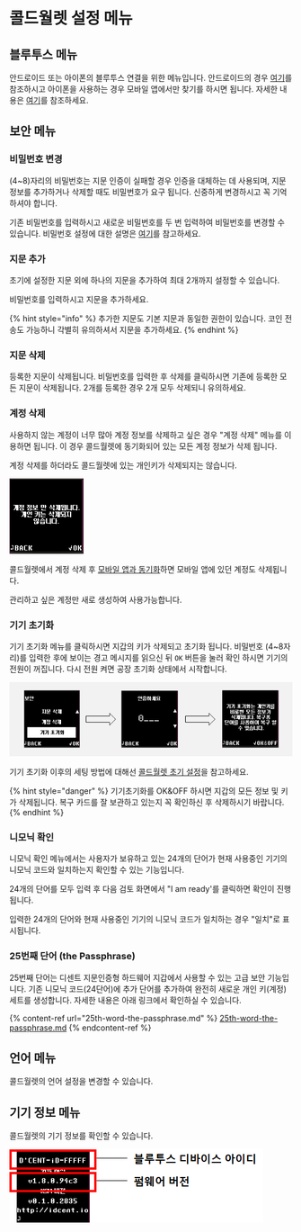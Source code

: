 # 콜드월렛 설정 메뉴

## 블루투스 메뉴

안드로이드 또는 아이폰의 블루투스 연결을 위한 메뉴입니다. 안드로이드의 경우 [여기](../android-connect/)를 참조하시고 아이폰을 사용하는 경우 모바일 앱에서만 찾기를 하시면 됩니다. 자세한 내용은 [여기](../iphone-connect.md)를 참조하세요.&#x20;

## 보안 메뉴

### 비밀번호 변경

(4\~8)자리의 비밀번호는 지문 인증이 실패할 경우 인증을 대체하는 데 사용되며, 지문 정보를 추가하거나 삭제할 때도 비밀번호가 요구 됩니다. 신중하게 변경하시고 꼭 기억하셔야 합니다.&#x20;

기존 비밀번호를 입력하시고 새로운 비밀번호를 두 번 입력하여 비밀번호를 변경할 수 있습니다. 비밀번호 설정에 대한 설명은 [여기](https://userguide.dcentwallet.com/v/kr/biometric-wallet/setting-up#pin)를 참고하세요.&#x20;

### 지문 추가

초기에 설정한 지문 외에 하나의 지문을 추가하여 최대 2개까지 설정할 수 있습니다.&#x20;

비밀번호를 입력하시고 지문을 추가하세요.

{% hint style="info" %}
추가한 지문도 기본 지문과 동일한 권한이 있습니다. 코인 전송도 가능하니 각별히 유의하셔서 지문을 추가하세요.
{% endhint %}

### 지문 삭제

등록한 지문이 삭제됩니다. 비밀번호를 입력한 후 삭제를 클릭하시면 기존에 등록한 모든 지문이 삭제됩니다. 2개를 등록한 경우 2개 모두 삭제되니 유의하세요.&#x20;

### 계정 삭제

사용하지 않는 계정이 너무 많아 계정 정보를 삭제하고 싶은 경우 "계정 삭제" 메뉴를 이용하면 됩니다. 이 경우 콜드월렛에 동기화되어 있는 모든 계정 정보가 삭제 됩니다.

계정 삭제를 하더라도 콜드월렛에 있는 개인키가 삭제되지는 않습니다.

<div align="left">

<img src="../../.gitbook/assets/image.png" alt="">

</div>

콜드월렛에서 계정 삭제 후 [모바일 앱과 동기화](../synch-with-app.md)하면 모바일 앱에 있던 계정도 삭제됩니다.

관리하고 싶은 계정만 새로 생성하여 사용가능합니다.

### 기기 초기화

기기 초기화 메뉴를 클릭하시면 지갑의 키가 삭제되고 초기화 됩니다. 비밀번호 (4\~8자리)를 입력한 후에 보이는 경고 메시지를 읽으신 뒤 `OK` 버튼을 눌러 확인 하시면 기기의 전원이 꺼집니다. 다시 전원 켜면 공장 초기화 상태에서 시작합니다.

<div align="left">

<img src="../../.gitbook/assets/image (129).png" alt="">

</div>

기기 초기화 이후의 세팅 방법에 대해선 [콜드월렛 초기 설정](../setting-up.md)을 참고하세요.

{% hint style="danger" %}
기기초기화를 OK\&OFF 하시면 지갑의 모든 정보 및 키가 삭제됩니다. 복구 카드를 잘 보관하고 있는지 꼭 확인하신 후 삭제하시기 바랍니다.&#x20;
{% endhint %}

### 니모닉 확인

니모닉 확인 메뉴에서는 사용자가 보유하고 있는 24개의 단어가 현재 사용중인 기기의 니모닉 코드와 일치하는지 확인할 수 있는 기능입니다.

24개의 단어를 모두 입력 후 다음 검토 화면에서 "I am ready'를 클릭하면 확인이 진행됩니다.

입력한 24개의 단어와 현재 사용중인 기기의 니모닉 코드가 일치하는 경우 "일치"로 표시됩니다.

### 25번째 단어 (the Passphrase)

25번째 단어는 디센트 지문인증형 하드웨어 지갑에서 사용할 수 있는 고급 보안 기능입니다. 기존 니모닉 코드(24단어)에 추가 단어를 추가하여 완전히 새로운 개인 키(계정) 세트를 생성합니다. 자세한 내용은 아래 링크에서 확인하실 수 있습니다.

{% content-ref url="25th-word-the-passphrase.md" %}
[25th-word-the-passphrase.md](25th-word-the-passphrase.md)
{% endcontent-ref %}

## 언어 메뉴

콜드월렛의 언어 설정을 변경할 수 있습니다.

## 기기 정보 메뉴

콜드월렛의 기기 정보를 확인할 수 있습니다.

<div align="left">

<img src="../../.gitbook/assets/image (62).png" alt="">

</div>
